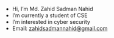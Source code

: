 - Hi, I’m Md. Zahid Sadman Nahid
- I’m currently a student of CSE
- I’m interested in cyber security 
- Email: zahidsadmannahid@gmail.com 
